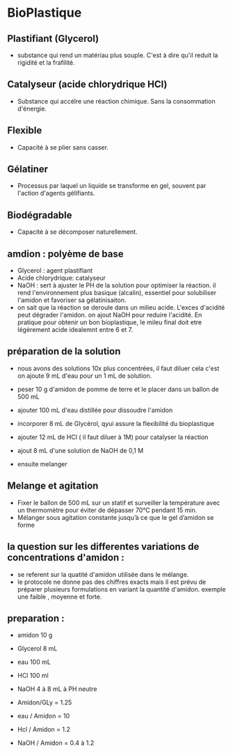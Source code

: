 # BioPlastique

## Plastifiant (Glycerol)
- substance qui rend un matériau plus souple. C'est à dire qu'il reduit la rigidité et la frafilité.

## Catalyseur (acide chlorydrique HCl)
- Substance qui accélre une réaction chimique. Sans la consommation d'énergie.

## Flexible 
- Capacité à se plier sans casser.

## Gélatiner 
- Processus par laquel un liquide se transforme en gel, souvent par l'action d'agents gélifiants.

## Biodégradable 
- Capacité à se décomposer naturellement.

## amdion : polyème de base 
- Glycerol : agent plastifiant
- Acide chlorydrique: catalyseur
- NaOH : sert à ajuster le PH de la solution pour optimiser la réaction. il rend l'environnement plus basique (alcalin), essentiel pour solubiliser l'amidon et favoriser sa gélatinisaiton.
- on sait que la réaction se deroule dans un milieu acide. L'exces d'acidité peut dégrader l'amidon. on ajout NaOH pour reduire l'acidité. En pratique pour obtenir un bon bioplastique, le mileu final doit etre légèrement acide idealemnt entre 6 et 7.


## préparation de la solution
- nous avons des solutions 10x plus concentrées, il faut diluer cela c'est on ajoute 9 mL d'eau pour un 1 mL de solution.

- peser 10 g d'amidon de pomme de terre et le placer dans un ballon de 500 mL
- ajouter 100 mL d'eau distillée pour dissoudre l'amidon
- incorporer 8 mL de Glycérol, qyui assure la flexibilité du bioplastique
- ajouter 12 mL de HCl ( il faut diluer à 1M) pour catalyser la réaction
- ajout 8 mL d'une solution de NaOH de 0,1 M
- ensuite melanger

## Melange et agitation 
-	Fixer le ballon de 500 mL sur un statif et surveiller la température avec un thermomètre pour éviter de dépasser 70°C pendant 15 min.
-	Mélanger sous agitation constante jusqu’à ce que le gel d’amidon se forme


## la question sur les differentes variations de concentrations d'amidon : 
- se referent sur la quatité d'amidon utilisée dans le mélange.
- le protocole ne donne pas des chiffres exacts mais il est prévu de préparer plusieurs formulations en variant la quantité d'amidon. exemple une faible , moyenne et forte.

## preparation : 
- amidon 10 g
- Glycerol 8 mL
- eau 100 mL
- HCl 100 ml
- NaOH 4 à 8 mL à PH neutre

- Amidon/GLy = 1.25
- eau / Amidon = 10
- Hcl / Amidon = 1.2
- NaOH / Amidon = 0.4 à 1.2
  
  
